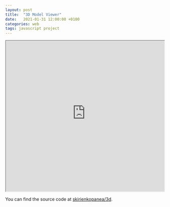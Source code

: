 ```yaml
---
layout: post
title:  "3D Model Viewer"
date:   2021-01-31 12:00:00 +0100
categories: web
tags: javascript project
---
```


<!--more-->

<div class="cannot-use-iframe-directly-must-place-it-within-div">
    <iframe title="A 3D model" width="100%" height="480" src="http://hereinmygarage.herokuapp.com/" allowfullscreen=true></iframe>
</div>

You can find the source code at [skirienkopanea/3d](https://github.com/skirienkopanea/3d).